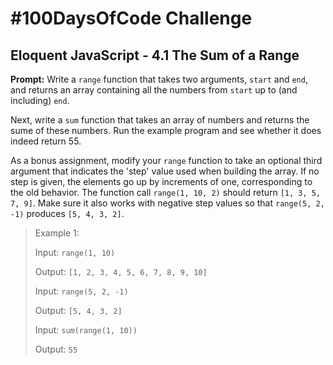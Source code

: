 # #100DaysOfCode Challenge

## Eloquent JavaScript - 4.1 The Sum of a Range

**Prompt:**
Write a `range` function that takes two arguments, `start` and `end`, and returns an array containing all the numbers from `start` up to (and including) `end`.

Next, write a `sum` function that takes an array of numbers and returns the sume of these numbers. Run the example program and see whether it does indeed return 55.

As a bonus assignment, modify your `range` function to take an optional third argument that indicates the 'step' value used when building the array. If no step is given, the elements go up by increments of one, corresponding to the old behavior. The function call `range(1, 10, 2)` should return `[1, 3, 5, 7, 9]`. Make sure it also works with negative step values so that `range(5, 2, -1)` produces `[5, 4, 3, 2]`.

> Example 1:
> 
> Input: `range(1, 10)`
>  
> Output: `[1, 2, 3, 4, 5, 6, 7, 8, 9, 10]`
>
> Input: `range(5, 2, -1)`
>  
> Output: `[5, 4, 3, 2]`
>
> Input: `sum(range(1, 10))`
>
> Output: `55`
>

